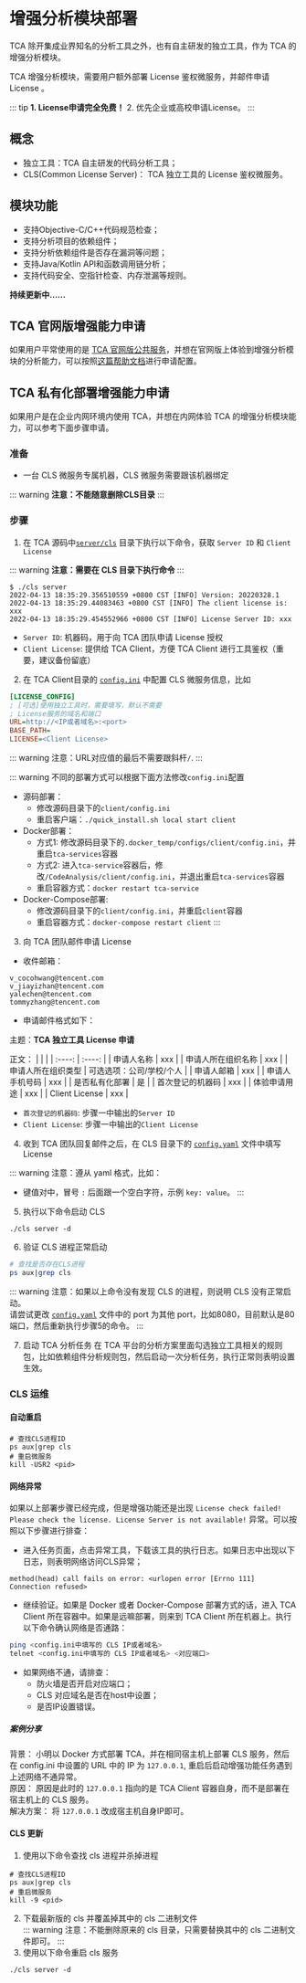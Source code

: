# 增强分析模块部署
TCA 除开集成业界知名的分析工具之外，也有自主研发的独立工具，作为 TCA 的增强分析模块。

TCA 增强分析模块，需要用户额外部署 License 鉴权微服务，并邮件申请 License 。

::: tip
**1. License申请完全免费！**
2. 优先企业或高校申请License。
:::

## 概念
- 独立工具：TCA 自主研发的代码分析工具；
- CLS(Common License Server)： TCA 独立工具的 License 鉴权微服务。

## 模块功能
- 支持Objective-C/C++代码规范检查；
- 支持分析项目的依赖组件；
- 支持分析依赖组件是否存在漏洞等问题；
- 支持Java/Kotlin API和函数调用链分析；
- 支持代码安全、空指针检查、内存泄漏等规则。

**持续更新中……**

## TCA 官网版增强能力申请
如果用户平常使用的是 [TCA 官网版公共服务](https://tca.tencent.com/)，并想在官网版上体验到增强分析模块的分析能力，可以按照[这篇帮助文档](https://tca.tencent.com/document/zh/guide/%E5%AE%A2%E6%88%B7%E7%AB%AF%E6%8E%A5%E5%85%A5/License%E9%85%8D%E7%BD%AE.html)进行申请配置。


## TCA 私有化部署增强能力申请
如果用户是在企业内网环境内使用 TCA，并想在内网体验 TCA 的增强分析模块能力，可以参考下面步骤申请。

### 准备
- 一台 CLS 微服务专属机器，CLS 微服务需要跟该机器绑定

::: warning
**注意：不能随意删除CLS目录**
:::

### 步骤
1. 在 TCA 源码中[`server/cls`](https://github.com/Tencent/CodeAnalysis/tree/main/server/cls) 目录下执行以下命令，获取 `Server ID` 和 `Client License`

::: warning
**注意：需要在 CLS 目录下执行命令**
:::

```shell
$ ./cls server
2022-04-13 18:35:29.356510559 +0800 CST [INFO] Version: 20220328.1
2022-04-13 18:35:29.44083463 +0800 CST [INFO] The client license is:
xxx
2022-04-13 18:35:29.454552966 +0800 CST [INFO] License Server ID: xxx
```
- `Server ID`: 机器码，用于向 TCA 团队申请 License 授权
- `Client License`: 提供给 TCA Client，方便 TCA Client 进行工具鉴权（重要，建议备份留底）

2. 在 TCA Client目录的 [`config.ini`](https://github.com/Tencent/CodeAnalysis/blob/main/client/config.ini) 中配置 CLS 微服务信息，比如

```ini
[LICENSE_CONFIG]
; [可选]使用独立工具时，需要填写，默认不需要
; License服务的域名和端口
URL=http://<IP或者域名>:<port>
BASE_PATH=
LICENSE=<Client License>
```

::: warning
注意：URL对应值的最后不需要跟斜杆`/`.
:::

::: warning
不同的部署方式可以根据下面方法修改`config.ini`配置

- 源码部署：
  - 修改源码目录下的`client/config.ini`
  - 重启客户端：`./quick_install.sh local start client`
- Docker部署：
  - 方式1: 修改源码目录下的`.docker_temp/configs/client/config.ini`，并重启`tca-services`容器
  - 方式2: 进入`tca-service`容器后，修改`/CodeAnalysis/client/config.ini`，并退出重启`tca-services`容器
  - 重启容器方式：`docker restart tca-service`
- Docker-Compose部署:
  - 修改源码目录下的`client/config.ini`，并重启`client`容器
  - 重启容器方式：`docker-compose restart client`
:::

3. 向 TCA 团队邮件申请 License

- 收件邮箱：
```
v_cocohwang@tencent.com
v_jiayizhan@tencent.com
yalechen@tencent.com
tommyzhang@tencent.com
```

- 申请邮件格式如下：

主题：**TCA 独立工具 License 申请**

正文：
| | | 
|  :----:  | :----:  |
| 申请人名称  | xxx |
| 申请人所在组织名称 | xxx |
| 申请人所在组织类型 | 可选选项：公司/学校/个人 |
| 申请人邮箱 | xxx |
| 申请人手机号码 | xxx |
| 是否私有化部署 | 是 |
| 首次登记的机器码 | xxx |
| 体验申请用途 | xxx |
| Client License | xxx |

- `首次登记的机器码`: 步骤一中输出的`Server ID`
- `Client License`: 步骤一中输出的`Client License`

4. 收到 TCA 团队回复邮件之后，在 CLS 目录下的 [`config.yaml`](https://github.com/Tencent/CodeAnalysis/blob/main/server/cls/config.yaml) 文件中填写License  

::: warning
注意：遵从 yaml 格式，比如：
- 键值对中，冒号 `:` 后面跟一个空白字符，示例 `key: value`。
:::

5. 执行以下命令启动 CLS

```shell
./cls server -d
```

6. 验证 CLS 进程正常启动

```bash
# 查找是否存在CLS进程
ps aux|grep cls
```

::: warning
注意：如果以上命令没有发现 CLS 的进程，则说明 CLS 没有正常启动。  
请尝试更改 [`config.yaml`](https://github.com/Tencent/CodeAnalysis/blob/main/server/cls/config.yaml) 文件中的 port 为其他 port，比如8080，目前默认是80端口，然后重新执行步骤5的命令。
:::

7. 启动 TCA 分析任务
在 TCA 平台的分析方案里面勾选独立工具相关的规则包，比如依赖组件分析规则包，然后启动一次分析任务，执行正常则表明设置生效。

### CLS 运维
#### 自动重启
```shell
# 查找CLS进程ID
ps aux|grep cls
# 重启微服务
kill -USR2 <pid>
```

#### 网络异常
如果以上部署步骤已经完成，但是增强功能还是出现 `License check failed! Please check the license. License Server is not available!` 异常。可以按照以下步骤进行排查：

- 进入任务页面，点击异常工具，下载该工具的执行日志。如果日志中出现以下日志，则表明网络访问CLS异常；
```log
method(head) call fails on error: <urlopen error [Errno 111] Connection refused>
```
- 继续验证。如果是 Docker 或者 Docker-Compose 部署方式的话，进入 TCA Client 所在容器中。如果是远嘛部署，则来到 TCA Client 所在机器上。执行以下命令确认网络是否通路：
```bash
ping <config.ini中填写的 CLS IP或者域名>
telnet <config.ini中填写的 CLS IP或者域名> <对应端口>
```
- 如果网络不通，请排查：
  * 防火墙是否开启对应端口；
  * CLS 对应域名是否在host中设置；
  * 是否IP设置错误。

##### 案例分享
背景：
小明以 Docker 方式部署 TCA，并在相同宿主机上部署 CLS 服务，然后在 config.ini 中设置的 URL 中的 IP 为 `127.0.0.1`, 重启后启动增强功能任务遇到上述网络不通异常。  
原因：
原因是此时的 `127.0.0.1` 指向的是 TCA Client 容器自身，而不是部署在宿主机上的 CLS 服务。  
解决方案：
将 `127.0.0.1` 改成宿主机自身IP即可。

#### CLS 更新

1. 使用以下命令查找 cls 进程并杀掉进程
```shell
# 查找CLS进程ID
ps aux|grep cls
# 重启微服务
kill -9 <pid>
```
2. 下载最新版的 cls 并覆盖掉其中的 cls 二进制文件  
::: warning
注意：不能删除原来的 cls 目录，只需要替换其中的 cls 二进制文件即可。
:::
3. 使用以下命令重启 cls 服务
```shell
./cls server -d
```
